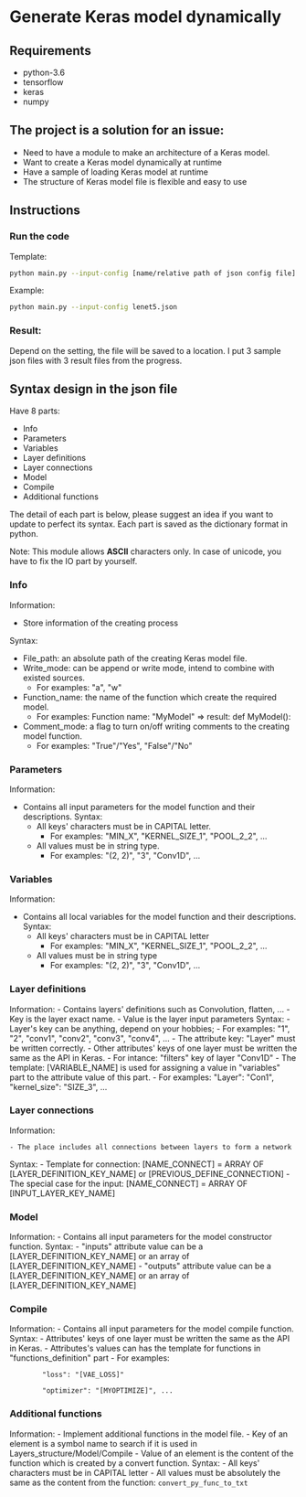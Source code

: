 # Generate Keras model dynamically

## Requirements
- python-3.6
- tensorflow
- keras
- numpy

## The project is a solution for an issue:
- Need to have a module to make an architecture of a Keras model.
- Want to create a Keras model dynamically at runtime
- Have a sample of loading Keras model at runtime
- The structure of Keras model file is flexible and easy to use

## Instructions

### Run the code
Template:
```bash
python main.py --input-config [name/relative path of json config file]
```
Example:
```bash
python main.py --input-config lenet5.json
```

### Result:
Depend on the setting, the file will be saved to a location.
I put 3 sample json files with 3 result files from the progress.

## Syntax design in the json file
Have 8 parts:
- Info
- Parameters
- Variables
- Layer definitions
- Layer connections
- Model
- Compile
- Additional functions

The detail of each part is below, please suggest an idea if you want to update to perfect its syntax.
Each part is saved as the dictionary format in python.

Note: This module allows **ASCII** characters only. In case of unicode, you have to fix the IO part by yourself.

### Info
Information:
- Store information of the creating process

Syntax:
- File_path: an absolute path of the creating Keras model file.
- Write_mode: can be append or write mode, intend to combine with existed sources. 
    - For examples: "a", "w"
- Function_name: the name of the function which create the required model.
    - For examples: Function name: "MyModel" => result: def MyModel():
- Comment_mode: a flag to turn on/off writing comments to the creating model function.
    - For examples: "True"/"Yes", "False"/"No"

### Parameters
Information:
- Contains all input parameters for the model function and their descriptions.
Syntax:
    - All keys' characters must be in CAPITAL letter.
        - For examples: "MIN_X", "KERNEL_SIZE_1", "POOL_2_2", ...
    - All values must be in string type.
        - For examples: "(2, 2)", "3", "Conv1D", ...

### Variables
Information:
- Contains all local variables for the model function and their descriptions.
Syntax:
    - All keys' characters must be in CAPITAL letter
        - For examples: "MIN_X", "KERNEL_SIZE_1", "POOL_2_2", ...
    - All values must be in string type
        - For examples: "(2, 2)", "3", "Conv1D", ...

### Layer definitions
Information:
    - Contains layers' definitions such as Convolution, flatten, ...
    - Key is the layer exact name.
    - Value is the layer input parameters
Syntax:
    - Layer's key can be anything, depend on your hobbies;
        - For examples: "1", "2", "conv1", "conv2", "conv3", "conv4", ...
    - The attribute key: "Layer" must be written correctly.
    - Other attributes' keys of one layer must be written the same as the API in Keras.
        - For intance: "filters" key of layer "Conv1D"
    - The template: [VARIABLE_NAME] is used for assigning a value in "variables" part to the attribute value of this part.
        - For examples: "Layer": "Con1", "kernel_size": "SIZE_3", ... 

### Layer connections
Information:

    - The place includes all connections between layers to form a network
Syntax:
    - Template for connection:
        [NAME_CONNECT] = ARRAY OF [LAYER_DEFINITION_KEY_NAME] or [PREVIOUS_DEFINE_CONNECTION]
    - The special case for the input:
        [NAME_CONNECT] = ARRAY OF [INPUT_LAYER_KEY_NAME]

### Model
Information:
    - Contains all input parameters for the model constructor function.
Syntax:
    - "inputs" attribute value can be a [LAYER_DEFINITION_KEY_NAME] or an array of [LAYER_DEFINITION_KEY_NAME]
    - "outputs" attribute value can be a [LAYER_DEFINITION_KEY_NAME] or an array of [LAYER_DEFINITION_KEY_NAME]

### Compile
Information:
    - Contains all input parameters for the model compile function.
Syntax:
    - Attributes' keys of one layer must be written the same as the API in Keras.
    - Attributes's values can has the template for functions in "functions_definition" part
        - For examples: 
        
            "loss": "[VAE_LOSS]"
            
            "optimizer": "[MYOPTIMIZE]", ...

### Additional functions
Information:
    - Implement additional functions in the model file. 
    - Key of an element is a symbol name to search if it is used in Layers_structure/Model/Compile
    - Value of an element is the content of the function which is created by a convert function.
Syntax:
    - All keys' characters must be in CAPITAL letter
    - All values must be absolutely the same as the content from the function:
        ```convert_py_func_to_txt```
